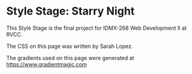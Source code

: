 # Style Stage: Starry Night

This Style Stage is the final project for IDMX-268 Web Development II at RVCC.

The CSS on this page was written by Sarah Lopez.

The gradients used on this page were generated at https://www.gradientmagic.com